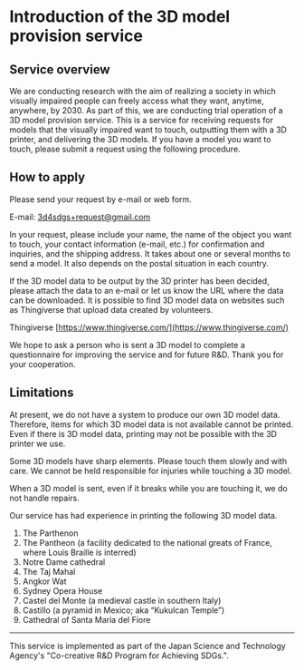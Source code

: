 # Introduction of the 3D model provision service

## Service overview
We are conducting research with the aim of realizing a society in which visually impaired people can freely access what they want, anytime, anywhere, by 2030. As part of this, we are conducting trial operation of a 3D model provision service. This is a service for receiving requests for models that the visually impaired want to touch, outputting them with a 3D printer, and delivering the 3D models. If you have a model you want to touch, please submit a request using the following procedure.

## How to apply
Please send your request by e-mail or web form.

E-mail: 3d4sdgs+request@gmail.com

In your request, please include your name, the name of the object you want to touch, your contact information (e-mail, etc.) for confirmation and inquiries, and the shipping address. It takes about one or several months to send a model. It also depends on the postal situation in each country.

If the 3D model data to be output by the 3D printer has been decided, please attach the data to an e-mail or let us know the URL where the data can be downloaded. It is possible to find 3D model data on websites such as Thingiverse that upload data created by volunteers.

Thingiverse [https://www.thingiverse.com/](https://www.thingiverse.com/)

We hope to ask a person who is sent a 3D model to complete a questionnaire for improving the service and for future R&D. Thank you for your cooperation.

## Limitations

At present, we do not have a system to produce our own 3D model data. Therefore, items for which 3D model data is not available cannot be printed. Even if there is 3D model data, printing may not be possible with the 3D printer we use.

Some 3D models have sharp elements. Please touch them slowly and with care. We cannot be held responsible for injuries while touching a 3D model.

When a 3D model is sent, even if it breaks while you are touching it, we do not handle repairs.

Our service has had experience in printing the following 3D model data.
1. The Parthenon
2. The Pantheon (a facility dedicated to the national greats of France, where Louis Braille is interred)
3. Notre Dame cathedral
4. The Taj Mahal
5. Angkor Wat
6. Sydney Opera House
7. Castel del Monte (a medieval castle in southern Italy)
8. Castillo (a pyramid in Mexico; aka “Kukulcan Temple”)
9. Cathedral of Santa Maria del Fiore

---
This service is implemented as part of the Japan Science and Technology Agency's "Co-creative R&D Program for Achieving SDGs.".
